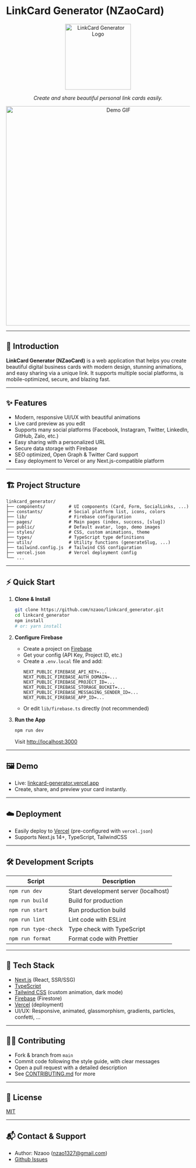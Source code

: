 # LinkCard Generator (NZaoCard)

<p align="center">
  <img src="public/logo.png" alt="LinkCard Generator Logo" width="180" />
</p>

<p align="center">
  <i>Create and share beautiful personal link cards easily.</i>
</p>

<p align="center">
  <img src="public/demo.gif" alt="Demo GIF" width="600" />
</p>

---

## 🚀 Introduction

**LinkCard Generator (NZaoCard)** is a web application that helps you create beautiful digital business cards with modern design, stunning animations, and easy sharing via a unique link. It supports multiple social platforms, is mobile-optimized, secure, and blazing fast.

---

## ✨ Features

- Modern, responsive UI/UX with beautiful animations
- Live card preview as you edit
- Supports many social platforms (Facebook, Instagram, Twitter, LinkedIn, GitHub, Zalo, etc.)
- Easy sharing with a personalized URL
- Secure data storage with Firebase
- SEO optimized, Open Graph & Twitter Card support
- Easy deployment to Vercel or any Next.js-compatible platform

---

## 🏗️ Project Structure

```
linkcard_generator/
├── components/         # UI components (Card, Form, SocialLinks, ...)
├── constants/          # Social platform list, icons, colors
├── lib/                # Firebase configuration
├── pages/              # Main pages (index, success, [slug])
├── public/             # Default avatar, logo, demo images
├── styles/             # CSS, custom animations, theme
├── types/              # TypeScript type definitions
├── utils/              # Utility functions (generateSlug, ...)
├── tailwind.config.js  # Tailwind CSS configuration
├── vercel.json         # Vercel deployment config
└── ...
```

---

## ⚡ Quick Start

1. **Clone & Install**

   ```bash
   git clone https://github.com/nzaoo/linkcard_generator.git
   cd linkcard_generator
   npm install
   # or: yarn install
   ```

2. **Configure Firebase**
   - Create a project on [Firebase](https://console.firebase.google.com/)
   - Get your config (API Key, Project ID, etc.)
   - Create a `.env.local` file and add:
     ```
     NEXT_PUBLIC_FIREBASE_API_KEY=...
     NEXT_PUBLIC_FIREBASE_AUTH_DOMAIN=...
     NEXT_PUBLIC_FIREBASE_PROJECT_ID=...
     NEXT_PUBLIC_FIREBASE_STORAGE_BUCKET=...
     NEXT_PUBLIC_FIREBASE_MESSAGING_SENDER_ID=...
     NEXT_PUBLIC_FIREBASE_APP_ID=...
     ```
   - Or edit `lib/firebase.ts` directly (not recommended)

3. **Run the App**
   ```bash
   npm run dev
   ```
   Visit [http://localhost:3000](http://localhost:3000)

---

## 🖼️ Demo

- Live: [linkcard-generator.vercel.app](https://linkcard-generator.vercel.app)
- Create, share, and preview your card instantly.

---

## ☁️ Deployment

- Easily deploy to [Vercel](https://vercel.com/) (pre-configured with `vercel.json`)
- Supports Next.js 14+, TypeScript, TailwindCSS

---

## 🛠️ Development Scripts

| Script               | Description                          |
| -------------------- | ------------------------------------ |
| `npm run dev`        | Start development server (localhost) |
| `npm run build`      | Build for production                 |
| `npm run start`      | Run production build                 |
| `npm run lint`       | Lint code with ESLint                |
| `npm run type-check` | Type check with TypeScript           |
| `npm run format`     | Format code with Prettier            |

---

## 🧩 Tech Stack

- [Next.js](https://nextjs.org/) (React, SSR/SSG)
- [TypeScript](https://www.typescriptlang.org/)
- [Tailwind CSS](https://tailwindcss.com/) (custom animation, dark mode)
- [Firebase](https://firebase.google.com/) (Firestore)
- [Vercel](https://vercel.com/) (deployment)
- UI/UX: Responsive, animated, glassmorphism, gradients, particles, confetti, ...

---

## 🧑‍💻 Contributing

- Fork & branch from `main`
- Commit code following the style guide, with clear messages
- Open a pull request with a detailed description
- See [CONTRIBUTING.md](CONTRIBUTING.md) for more

---

## 📄 License

[MIT](LICENSE)

---

## 📬 Contact & Support

- Author: Nzaoo (nzao1327@gmail.com)
- [Github Issues](https://github.com/nzaoo/linkcard_generator/issues)

